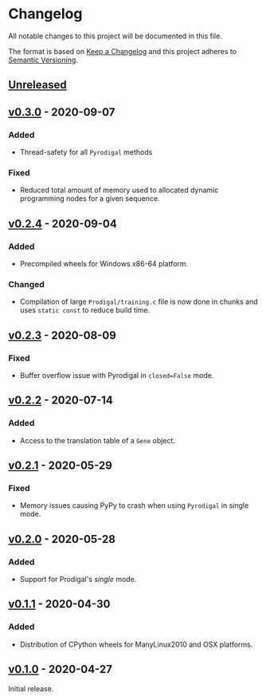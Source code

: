 # Changelog
All notable changes to this project will be documented in this file.

The format is based on [Keep a Changelog](http://keepachangelog.com/en/1.0.0/)
and this project adheres to [Semantic Versioning](http://semver.org/spec/v2.0.0.html).


## [Unreleased]
[Unreleased]: https://github.com/althonos/pyrodigal/compare/v0.3.0...HEAD


## [v0.3.0] - 2020-09-07
[v0.3.0]: https://github.com/althonos/pyrodigal/compare/v0.2.4...v0.3.0
### Added
- Thread-safety for all `Pyrodigal` methods
### Fixed
- Reduced total amount of memory used to allocated dynamic programming 
  nodes for a given sequence.


## [v0.2.4] - 2020-09-04
[v0.2.4]: https://github.com/althonos/pyrodigal/compare/v0.2.3...v0.2.4
### Added
- Precompiled wheels for Windows x86-64 platform.
### Changed
- Compilation of large `Prodigal/training.c` file is now done in chunks
  and uses `static const` to reduce build time.


## [v0.2.3] - 2020-08-09
[v0.2.3]: https://github.com/althonos/pyrodigal/compare/v0.2.2...v0.2.3
### Fixed
- Buffer overflow issue with Pyrodigal in `closed=False` mode.


## [v0.2.2] - 2020-07-14
[v0.2.2]: https://github.com/althonos/pyrodigal/compare/v0.2.0...v0.2.2
### Added
- Access to the translation table of a `Gene` object.


## [v0.2.1] - 2020-05-29
[v0.2.1]: https://github.com/althonos/pyrodigal/compare/v0.2.0...v0.2.1
### Fixed
- Memory issues causing PyPy to crash when using `Pyrodigal` in single mode.


## [v0.2.0] - 2020-05-28
[v0.2.0]: https://github.com/althonos/pyrodigal/compare/v0.1.1...v0.2.0
### Added
- Support for Prodigal's *single* mode.


## [v0.1.1] - 2020-04-30
[v0.1.1]: https://github.com/althonos/pyrodigal/compare/v0.1.0...v0.1.1
### Added
- Distribution of CPython wheels for ManyLinux2010 and OSX platforms.


## [v0.1.0] - 2020-04-27
[v0.1.0]: https://github.com/althonos/pyrodigal/compare/0a90bf9...v0.1.0

Initial release.
